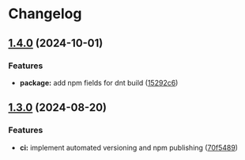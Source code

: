 # Changelog

## [1.4.0](https://github.com/psych-ds/psychds-validator/compare/v1.3.0...v1.4.0) (2024-10-01)


### Features

* **package:** add npm fields for dnt build ([15292c6](https://github.com/psych-ds/psychds-validator/commit/15292c68a9df092f8ffd54e80340f10ac7611d63))

## [1.3.0](https://github.com/psych-ds/psychds-validator/compare/v1.2.0...v1.3.0) (2024-08-20)


### Features

* **ci:** implement automated versioning and npm publishing ([70f5489](https://github.com/psych-ds/psychds-validator/commit/70f54891461c11fc889ff134677d17685d3155fb))
